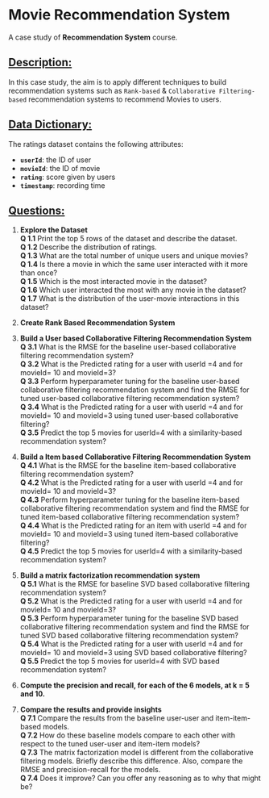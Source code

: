 # Movie Recommendation System
A case study of **Recommendation System** course.


## <u>**Description:**</u>
In this case study, the aim is to apply different techniques to build recommendation systems such as `Rank-based` & `Collaborative Filtering-based` recommendation systems to recommend Movies to users.


## <u>**Data Dictionary:**</u>
The ratings dataset contains the following attributes:
* **`userId`**: the ID of user
* **`movieId`**: the ID of movie
* **`rating`**: score given by users
* **`timestamp`**: recording time


## <u>**Questions:**</u>

1. **Explore the Dataset**\
**Q 1.1** Print the top 5 rows of the dataset and describe the dataset.\
**Q 1.2** Describe the distribution of ratings.\
**Q 1.3** What are the total number of unique users and unique movies?\
**Q 1.4** Is there a movie in which the same user interacted with it more than once?\
**Q 1.5** Which is the most interacted movie in the dataset?\
**Q 1.6** Which user interacted the most with any movie in the dataset?\
**Q 1.7** What is the distribution of the user-movie interactions in this dataset?

2. **Create Rank Based Recommendation System**

3. **Build a User based Collaborative Filtering Recommendation System**\
**Q 3.1** What is the RMSE for the baseline user-based collaborative filtering recommendation system?\
**Q 3.2** What is the Predicted rating for a user with userId =4 and for movieId= 10 and movieId=3?\
**Q 3.3** Perform hyperparameter tuning for the baseline user-based collaborative filtering recommendation system and find the RMSE for tuned user-based collaborative filtering recommendation system?\
**Q 3.4** What is the Predicted rating for a user with userId =4 and for movieId= 10 and movieId=3 using tuned user-based collaborative filtering?\
**Q 3.5** Predict the top 5 movies for userId=4 with a similarity-based recommendation system?

4. **Build a Item based Collaborative Filtering Recommendation System**\
**Q 4.1** What is the RMSE for the baseline item-based collaborative filtering recommendation system?\
**Q 4.2** What is the Predicted rating for a user with userId =4 and for movieId= 10 and movieId=3?\
**Q 4.3** Perform hyperparameter tuning for the baseline item-based collaborative filtering recommendation system and find the RMSE for tuned item-based collaborative filtering recommendation system?\
**Q 4.4** What is the Predicted rating for an item with userId =4 and for movieId= 10 and movieId=3 using tuned item-based collaborative filtering?\
**Q 4.5** Predict the top 5 movies for userId=4 with a similarity-based recommendation system?

5. **Build a matrix factorization recommendation system**\
**Q 5.1** What is the RMSE for baseline SVD based collaborative filtering recommendation system?\
**Q 5.2** What is the Predicted rating for a user with userId =4 and for movieId= 10 and movieId=3?\
**Q 5.3** Perform hyperparameter tuning for the baseline SVD based collaborative filtering recommendation system and find the RMSE for tuned SVD based collaborative filtering recommendation system?\
**Q 5.4** What is the Predicted rating for a user with userId =4 and for movieId= 10 and movieId=3 using SVD based collaborative filtering?\
**Q 5.5** Predict the top 5 movies for userId=4 with SVD based recommendation system?

6. **Compute the precision and recall, for each of the 6 models, at k = 5 and 10.**

7. **Compare the results and provide insights**\
**Q 7.1** Compare the results from the baseline user-user and item-item-based models.\
**Q 7.2** How do these baseline models compare to each other with respect to the tuned user-user and item-item models?\
**Q 7.3** The matrix factorization model is different from the collaborative filtering models. Briefly describe this difference. Also, compare the RMSE and precision-recall for the models.\
**Q 7.4** Does it improve? Can you offer any reasoning as to why that might be?
